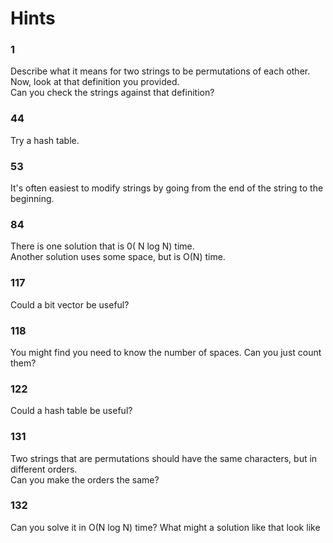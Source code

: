 # Hints

### 1 <a name="1"></a>
Describe what it means for two strings to be permutations of each other.  
Now, look at that definition you provided.  
Can you check the strings against that definition? 

### 44 <a name="44"></a>
Try a hash table. 


### 53 <a name="53"></a>
It's often easiest to modify strings by going from the end of the string to the beginning. 


### 84 <a name="84"></a>
There is one solution that is 0( N log N) time.  
Another solution uses some space, but is O(N) time. 

### 117 <a name="117"></a>
Could a bit vector be useful? 


### 118 <a name="118"></a>
You might find you need to know the number of spaces. Can you just count them? 

### 122 <a name="122"></a>
Could a hash table be useful? 

### 131 <a name="131"></a>
Two strings that are permutations should have the same characters, but in different orders.  
Can you make the orders the same? 

### 132 <a name="132"></a>
Can you solve it in O(N log N) time? What might a solution like that look like